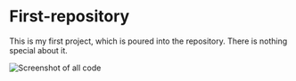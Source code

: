 # First-repository
This is my first project, which is poured into the repository. There is nothing special about it.

![Screenshot of all code](https://user-images.githubusercontent.com/35971740/36924574-d1906eaa-1e77-11e8-8f6d-1aed43a36f8a.png)

